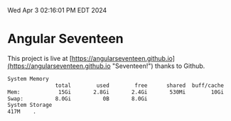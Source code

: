 Wed Apr  3 02:16:01 PM EDT 2024

# Angular Seventeen


This project is live at [https://angularseventeen.github.io](https://angularseventeen.github.io "Seventeen!") thanks to Github.

```bash
System Memory
               total        used        free      shared  buff/cache   available
Mem:            15Gi       2.8Gi       2.4Gi       530Mi        10Gi        12Gi
Swap:          8.0Gi          0B       8.0Gi
System Storage
417M	.
```

